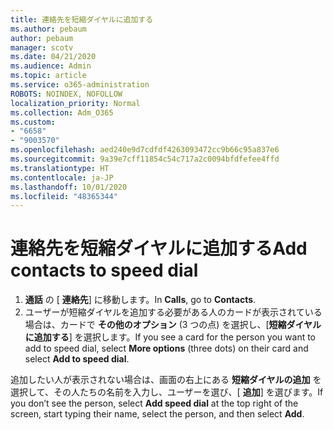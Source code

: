 ```yaml
---
title: 連絡先を短縮ダイヤルに追加する
ms.author: pebaum
author: pebaum
manager: scotv
ms.date: 04/21/2020
ms.audience: Admin
ms.topic: article
ms.service: o365-administration
ROBOTS: NOINDEX, NOFOLLOW
localization_priority: Normal
ms.collection: Adm_O365
ms.custom:
- "6658"
- "9003570"
ms.openlocfilehash: aed240e9d7cdfdf4263093472cc9b66c95a837e6
ms.sourcegitcommit: 9a39e7cff11854c54c717a2c0094bfdfefee4ffd
ms.translationtype: HT
ms.contentlocale: ja-JP
ms.lasthandoff: 10/01/2020
ms.locfileid: "48365344"
---
```

# <a name="add-contacts-to-speed-dial"></a><span data-ttu-id="39218-102">連絡先を短縮ダイヤルに追加する</span><span class="sxs-lookup"><span data-stu-id="39218-102">Add contacts to speed dial</span></span>

1. <span data-ttu-id="39218-103">**通話** の [  **連絡先**] に移動します。</span><span class="sxs-lookup"><span data-stu-id="39218-103">In  **Calls**, go to  **Contacts**.</span></span>
2. <span data-ttu-id="39218-104">ユーザーが短縮ダイヤルを追加する必要がある人のカードが表示されている場合は、カードで **その他のオプション** (3 つの点) を選択し、[**短縮ダイヤルに追加する**] を選択します。</span><span class="sxs-lookup"><span data-stu-id="39218-104">If you see a card for the person you want to add to speed dial, select  **More options**  (three dots) on their card and select  **Add to speed dial**.</span></span>

<span data-ttu-id="39218-105">追加したい人が表示されない場合は、画面の右上にある **短縮ダイヤルの追加**  を選択して、その人たちの名前を入力し、ユーザーを選び、[  **追加**] を選びます。</span><span class="sxs-lookup"><span data-stu-id="39218-105">If you don’t see the person, select  **Add speed dial**  at the top right of the screen, start typing their name, select the person, and then select  **Add**.</span></span>
